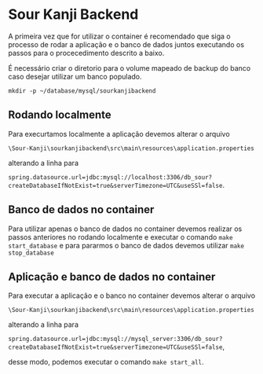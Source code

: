 # Sour Kanji Backend

A primeira vez que for utilizar o container é recomendado que siga o processo de rodar a aplicação e o banco de dados juntos executando os passos para o procecedimento descrito a baixo.

É necessário criar o diretorio para o volume mapeado de backup do banco caso desejar utilizar um banco populado.

```
mkdir -p ~/database/mysql/sourkanjibackend
```

## Rodando localmente

Para execurtamos localmente a aplicação devemos alterar o arquivo

```\Sour-Kanji\sourkanjibackend\src\main\resources\application.properties```

alterando a linha para

```spring.datasource.url=jdbc:mysql://localhost:3306/db_sour?createDatabaseIfNotExist=true&serverTimezone=UTC&useSSl=false```.

## Banco de dados no container

Para utilizar apenas o banco de dados no container devemos realizar os passos anteriores no rodando localmente e executar o comando ```make start_database``` e para pararmos o banco de dados devemos utilizar ```make stop_database```

## Aplicação e banco de dados no container
Para executar a aplicação e o banco no container devemos alterar o arquivo

```\Sour-Kanji\sourkanjibackend\src\main\resources\application.properties```

alterando a linha para

```spring.datasource.url=jdbc:mysql://mysql_server:3306/db_sour?createDatabaseIfNotExist=true&serverTimezone=UTC&useSSl=false```, 

desse modo, podemos executar o comando `make start_all`.
